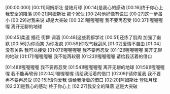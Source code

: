 [00:00.000]
[00:11]阿姆斯壮 登陆月球
[00:14]是我心的感动
[00:16]终于你心上我安全的降落
[00:21]阿姆斯壮 那个家伙
[00:24]他好像有说过
[00:27]这一步虽小
[00:29]对我来说 却是大突破
[00:32]!喔喔喔喔 我不要再忍受
[00:37]!喔喔喔喔 离开无聊的地球

[00:45]柔道 插花 街舞 调酒
[00:48]这些我都学过
[00:51]还练了肌肉 加强了幽默
[00:56]为你而笑 为你发疯
[00:59]你叹气我刮风
[01:02]爱情不自由
[01:04]没有关系 我可以接受
[01:07]!喔喔喔喔 我不要再忍受
[01:12]!喔喔喔喔 离开无聊的地球
[01:17]!喔喔喔喔 我不能再软弱
[01:23]!喔喔喔喔 请给我活着的借口

[01:48]!喔喔喔喔 我不要再忍受
[01:54]!喔喔喔喔 离开无聊的地球
[01:59]!喔喔喔喔 我不能再软弱
[02:04]!喔喔喔喔 请给我活着的借口
[02:09]!请你爱我 我不要再不要再忍受
[02:15]!请你爱我 请给我活着的借口
[02:20]阿姆斯壮 登陆月球
[02:23]是我心的感动 终于你心上
[02:27]我安全的降落 这是大突破